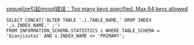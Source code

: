 

[sequelize引起mysql错误：Too many keys specified. Max 64 keys allowed](https://www.chaoswork.cn/1064.html)

```
SELECT CONCAT('ALTER TABLE ',i.TABLE_NAME,' DROP INDEX ',i.INDEX_NAME,' ;') 
FROM INFORMATION_SCHEMA.STATISTICS i WHERE TABLE_SCHEMA = 'bianjizutai' AND i.INDEX_NAME <> 'PRIMARY';
```